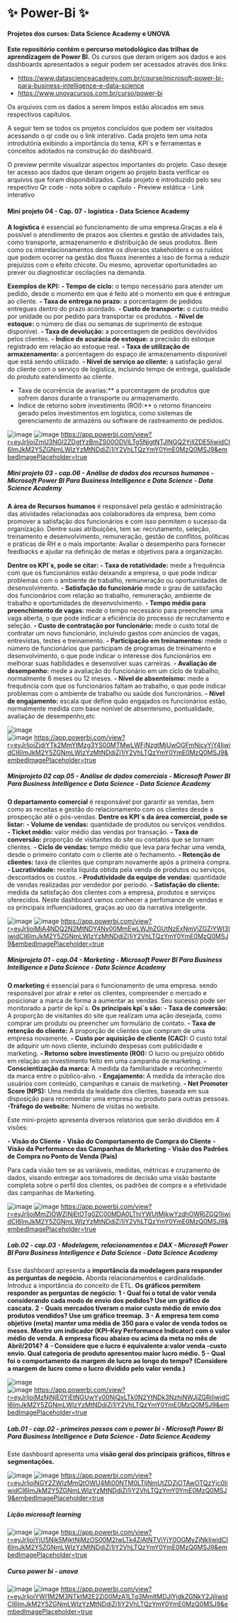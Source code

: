 # ✨ Power-Bi ✨ 
<div>

#### Projetos dos cursos: Data Science Academy e UNOVA

**Este repositório contém o percurso metodológico das trilhas de aprendizagem de Power BI.** 
Os cursos que deram origem aos dados e aos dashboards apresentados a seguir podem ser acessados através dos links: 
  - https://www.datascienceacademy.com.br/course/microsoft-power-bi-para-business-intelligence-e-data-science
  - https://www.unovacursos.com.br/curso/power-bi

Os arquivos com os dados a serem limpos estão alocados em seus respectivos capítulos.

A seguir tem se todos os projetos concluídos que podem ser visitados acessando o qr code ou o link interativo. Cada projeto tem uma nota introdutória exibindo a importância do tema, KPI´s e ferramentas e conceitos adotados na construção do dashboard. 

O preview permite visualizar aspectos importantes do projeto. 
Caso deseje ter acesso aos dados que deram origem ao projeto basta verificar os arquivos que foram disponibilizados.
Cada projeto é introduzido pelo seu respectivo Qr code - nota sobre o capítulo - Preview estática - Link interativo

#### Mini projeto 04  - Cap. 07 - logística - Data Science Academy

**A logística** é essencial ao funcionamento de uma empresa.Graças a ela é possível o atendimento de prazos aos clientes e gestão de atividades tais, como transporte, armazenamento e distribuição de seus produtos. Bem como os interelacionamentos dentre os diversos stakeholders e os ruídos que podem ocorrer na gestão dos fluxos inerentes a isso de forma a reduzir prejuízos com o efeito chicote. Ou mesmo, aproveitar oportunidades ao prever ou diagnosticar oscilações na demanda. 
  
**Exemplos de KPI:** 
**- Tempo de ciclo:** o tempo necessário para atender um pedido, desde o momento em que é feito até o momento em que é entregue ao cliente.
**- Taxa  de  entrega  no  prazo:**  a  porcentagem  de  pedidos  entregues  dentro  do  prazo acordado.
**- Custo  de  transporte:**  o  custo  médio  por  unidade  ou  por  pedido  para  transportar  os produtos.
**- Nível de estoque:** o número de dias ou semanas de suprimento de estoque disponível.
**- Taxa de devolução:** a porcentagem de pedidos devolvidos pelos clientes.
**- Índice de acurácia de estoque:** a precisão do estoque registrado em relação ao estoque real.
**- Taxa de utilização de armazenamento:** a porcentagem do espaço de armazenamento disponível que está sendo utilizado.
**- Nível  de  serviço  ao  cliente:**  a  satisfação  geral  do  cliente  com  o  serviço  de  logística, incluindo tempo de entrega, qualidade do produto eatendimento ao cliente.
- Taxa de ocorrência de avarias:** a porcentagem de produtos que sofrem danos durante o transporte ou armazenamento.
- Índice  de  retorno  sobre  investimento  (ROI):**  o  retorno  financeiro  gerado  pelos investimentos  em  logística,  como  sistemas  de  gerenciamento  de  armazéns  ou  software  de rastreamento de pedidos. 


![image](https://user-images.githubusercontent.com/69991183/230744553-e53321b0-9ae4-4ac5-b247-dd0fa183faa6.png) 
![image](https://user-images.githubusercontent.com/69991183/230747198-3ebbda06-cc41-4bd4-97e8-e0e25bc0076d.png)
https://app.powerbi.com/view?r=eyJrIjoiZmU3NGI2ZDgtYzBmZS00ODVlLTg5NjgtNTJlNGQ2YjllZDE5IiwidCI6ImJkM2Y5ZGNmLWIzYzMtNDdiZi1iY2VhLTQzYmY0YmE0MzQ0MSJ9&embedImagePlaceholder=true


##### Mini projeto 03 - cap.06 - Análise de dados dos recursos humanos - Microsoft Power BI Para Business Intelligence e Data Science - Data Science Academy
**A área de Recursos humanos** é responsável pela gestão e administração das atividades relacionadas aos colaboradores da empresa, bem como promover a satisfação dos funcionários e com isso permitem o sucesso da organização. Dentre suas atribuições, tem se: recrutamento, seleção, treinamento e desenvolvimento, remuneração, gestão de conflitos, políticas e práticas de RH e o mais importante: Avaliar o desempenho para fornecer feedbacks e ajudar na definição de metas e objetivos para a organização. 
  
**Dentre os KPI´s, pode se citar:** 
**- Taxa  de  rotatividade:**  mede  a  frequência  com  que  os  funcionários  estão  deixando  a empresa,  o  que  pode  indicar  problemas  com  o  ambiente  de  trabalho,  remuneração  ou oportunidades de desenvolvimento.
**- Satisfação do funcionário** mede o grau de satisfação dos funcionários com relação ao trabalho, remuneração, ambiente de trabalho e oportunidades de desenvolvimento.
**- Tempo médio para preenchimento de vagas:** mede o tempo necessário para preencher uma vaga aberta, o que pode indicar a eficiência do processo de recrutamento e seleção.
**- Custo  de  contratação  por  funcionário:**  mede  o  custo  total  de  contratar  um  novo funcionário, incluindo gastos com anúncios de vagas, entrevistas, testes e treinamento.
**- Participação  em  treinamentos:**  mede  o  número  de  funcionários  que  participam  de programas de treinamento e desenvolvimento, o que pode indicar o interesse dos funcionários em melhorar suas habilidades e desenvolver suas carreiras.
**- Avaliação de desempenho:** mede a avaliação do funcionário em um ciclo de trabalho, normalmente 6 meses ou 12 meses.
**- Nível de absenteísmo:** mede a frequência com que os funcionários faltam ao trabalho, o que pode indicar problemas com o ambiente de trabalho ou saúde dos funcionários.
**- Nível  de  engajamento:**  escala  que  define  quão  engajados  os  funcionários estão, normalmente medida  com  base  nonível  de  absenteísmo, pontualidade,  avaliação  de desempenho,etc


![image](https://user-images.githubusercontent.com/69991183/230744649-ecbbc503-0900-4e1f-8bb3-5e2954ba4f87.png)  
![image](https://user-images.githubusercontent.com/69991183/230747338-bb8fdccf-19f2-49e2-ba58-74d6086e9555.png)
https://app.powerbi.com/view?r=eyJrIjoiZjdiYTk2MmYtMzg3YS00MTMwLWFiNzgtMjUwOGFmNjcyYjY4IiwidCI6ImJkM2Y5ZGNmLWIzYzMtNDdiZi1iY2VhLTQzYmY0YmE0MzQ0MSJ9&embedImagePlaceholder=true


##### Miniprojeto 02 cap.05 - Análise de dados comerciais -  Microsoft Power BI Para Business Intelligence e Data Science - Data Science Academy

**O departamento comercial** é responsável por garantir as vendas, bem como as receitas e gestão do relacionamento com os clientes desde a prospecção até o pós-vendas. 
**Dentre os KPI´s da área comercial, pode se listar:**
**- Volume de vendas:** quantidade de produtos ou serviços vendidos.
**- Ticket médio:** valor médio das vendas por transação.
**- Taxa  de  conversão:**  proporção  de  visitantes  do  site  ou  contatos  que  se  tornam clientes.
**- Ciclo  de  vendas:** tempo médio que leva para fechar uma venda, desde o primeiro contato com o cliente até o fechamento.
**- Retenção  de  clientes:**  taxa  de  clientes  que  compram  novamente  após  a  primeira compra.
**- Lucratividade:** receita líquida obtida pela venda de produtos ou serviços, descontados os custos.
**- Produtividade da equipe de vendas:** quantidade de vendas realizadas por vendedor por período.
**- Satisfação do cliente:** medida da satisfação dos clientes com a empresa, produtos e serviços oferecidos. 
Neste dashboard vamos conhecer a perfomance de vendas e os principais influenciadores, graças ao uso da narrativa inteligente.

  
![image](https://user-images.githubusercontent.com/69991183/230744595-4d2fcaef-1aef-45ef-8abc-506709de2190.png)
![image](https://user-images.githubusercontent.com/69991183/230747294-0eaac57a-b27c-44f2-9b67-2f76410ac805.png)
https://app.powerbi.com/view?r=eyJrIjoiMjA4NDQ2N2MtNDY4Ny00MmEwLWJhZGUtNzExNmVjZGZiYWI3IiwidCI6ImJkM2Y5ZGNmLWIzYzMtNDdiZi1iY2VhLTQzYmY0YmE0MzQ0MSJ9&embedImagePlaceholder=true


##### Miniprojeto 01 - cap.04 - Marketing - Microsoft Power BI Para Business Intelligence e Data Science - Data Science Academy
 **O marketing** é essencial para o funcionamento de uma empresa. sendo responsável por atrair e reter os clientes, compreender o mercado e posicionar a marca de forma a aumentar as vendas. Seu sucesso pode ser monitorado a partir de kpi´s. 
**Os principais kpi´s são:**
**- Taxa de conversão:** A proporção de visitantes do site que realizam uma ação desejada, como comprar um produto ou preencher um formulário de contato.
**- Taxa  de  retenção  do  cliente:** A proporção de clientes que compram de uma empresa novamente.
**- Custo por aquisição de cliente (CAC):** O custo total de adquirir um novo cliente, incluindo despesas com publicidade e marketing.
**- Retorno sobre investimento (ROI):** O lucro ou prejuízo obtido em relação ao investimento feito em uma campanha de marketing.
**- Conscientização da marca:** A medida da familiaridade e reconhecimento da marca entre o público-alvo.
**- Engajamento:** A medida da interação dos usuários com conteúdo, campanhas e canais de marketing.
**- Net  Promoter  Score  (NPS):** Uma  medida  da  lealdade  dos  clientes,  baseada  em  sua disposição para recomendar uma empresa ou produto para outras pessoas.
**-Tráfego do website:** Número de visitas no website.

Este mini-projeto apresenta diversos relatórios que serão divididos em 4 visões:

**- Visão do Cliente**
**- Visão do Comportamento de Compra do Cliente**
**- Visão da Performance das Campanhas de Marketing**
**- Visão dos Padrões de Compra no Ponto de Venda (País)**

Para cada visão tem se as variáveis, medidas, métricas e cruzamento de dados, visando entregar aos tomadores de decisão uma visão bastante completa sobre o perfil dos clientes, os padrões de compra e a efetividade das campanhas de Marketing.


![image](https://user-images.githubusercontent.com/69991183/230744577-305a7b36-576d-4263-8007-f3818905971c.png) 
![image](https://user-images.githubusercontent.com/69991183/230747262-7a91f9b1-8725-4ea1-b012-a58b3ed4234f.png)
https://app.powerbi.com/view?r=eyJrIjoiMmZlOWZiNjEtOTg0ZC00MDA0LThiYWUtMjkwYzdhOWRjZGQ1IiwidCI6ImJkM2Y5ZGNmLWIzYzMtNDdiZi1iY2VhLTQzYmY0YmE0MzQ0MSJ9&embedImagePlaceholder=true


##### Lab.02 - cap.03 - Modelagem, relacionamentos e DAX -  Microsoft Power BI Para Business Intelligence e Data Science - Data Science Academy
Esse dashboard apresenta a **importância da modelagem para responder as perguntas de negócio.** Aborda relacionamentos e cardinalidade. Introduz a importância do conceito de ETL. 
**Os gráficos permitem responder as perguntas de negócio:** 
**1 - Qual foi o total de valor venda considerando cada modo de envio dos pedidos? Use um gráfico de cascata.**
**2 - Quais mercados tiveram o maior custo médio de envio dos produtos vendidos? Use um gráfico treemap.**
**3 - A empresa tem como objetivo (meta) manter uma média de 350 para o valor de venda todos os meses. Mostre um indicador (KPI–Key Performance Indicator) com o valor médio de venda. A empresa ficou abaixo ou acima da meta no mês de Abril/2014?**
**4 - Considere que o lucro é equivalente a:valor venda -custo envio. Qual categoria de produto apresentou maior lucro médio.**
**5 - Qual foi o comportamento da margem de lucro ao longo do tempo? (Considere a margem de lucro como o lucro dividido pelo valor venda.)**


![image](https://user-images.githubusercontent.com/69991183/230744683-b9e2d8ea-cc33-454f-9eaa-6b92126f25c9.png)  
![image](https://user-images.githubusercontent.com/69991183/230747366-c6f1f6ee-873d-4db7-b3b8-eeda72c0a83e.png)
https://app.powerbi.com/view?r=eyJrIjoiMzNjNjE0YjEtNGUwYy00NjQxLTk0N2YtNDk3NzhiNWJjZGRiIiwidCI6ImJkM2Y5ZGNmLWIzYzMtNDdiZi1iY2VhLTQzYmY0YmE0MzQ0MSJ9&embedImagePlaceholder=true

##### Lab.01 - cap.02 - primeiros passos com o power bi - Microsoft Power BI Para Business Intelligence e Data Science - Data Science Academy
Este dashboard apresenta uma **visão geral dos principais gráficos, filtros e segmentações.** 


![image](https://user-images.githubusercontent.com/69991183/230744824-cfe2f2e4-3009-4da1-a525-39d0052c630e.png) 
![image](https://user-images.githubusercontent.com/69991183/230747097-eb2437cd-e78b-4582-b127-38ed56f4158c.png)
https://app.powerbi.com/view?r=eyJrIjoiNGY2ZWIzMmQtOWU4Mi00NTM0LTljNmUtZDZjOTAwOTQzYjc0IiwidCI6ImJkM2Y5ZGNmLWIzYzMtNDdiZi1iY2VhLTQzYmY0YmE0MzQ0MSJ9&embedImagePlaceholder=true


##### Lição microsoft learning


![image](https://user-images.githubusercontent.com/69991183/230744622-46240104-343a-4bf5-8af7-d56196ffdfa6.png)
![image](https://user-images.githubusercontent.com/69991183/230747318-d9fd5a35-a870-4c8a-8f0f-5da20c56aa30.png)
https://app.powerbi.com/view?r=eyJrIjoiYjU5Njk5MjktNjMzOS00M2IwLTk4ZjAtNTViYjY0OGMyZjNkIiwidCI6ImJkM2Y5ZGNmLWIzYzMtNDdiZi1iY2VhLTQzYmY0YmE0MzQ0MSJ9&embedImagePlaceholder=true


##### Curso power bi - unova


![image](https://user-images.githubusercontent.com/69991183/230744702-d348b50e-b41a-4f0e-9595-e170a5105e10.png)
![image](https://user-images.githubusercontent.com/69991183/230747408-6ef8e3db-397b-40cb-988a-20037789232e.png)
https://app.powerbi.com/view?r=eyJrIjoiYWI1M2M3NTktM2E2Zi00MzA1LTg3MmItMDJlYjdkZGNkY2JjIiwidCI6ImJkM2Y5ZGNmLWIzYzMtNDdiZi1iY2VhLTQzYmY0YmE0MzQ0MSJ9&embedImagePlaceholder=true


<div>


